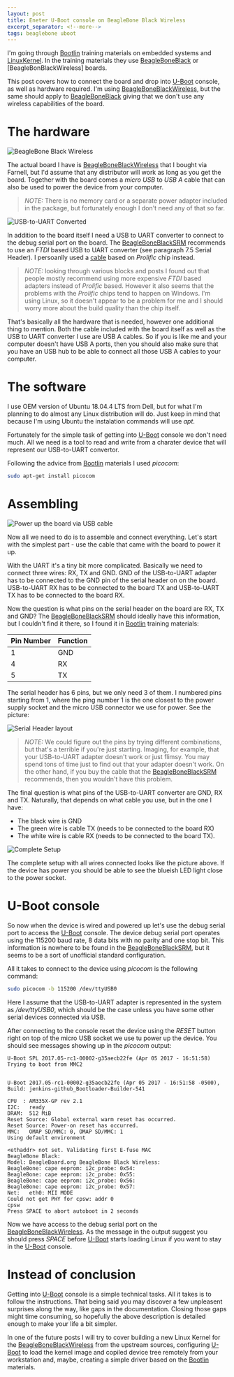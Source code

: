 ```yaml
---
layout: post
title: Eneter U-Boot console on BeagleBone Black Wireless
excerpt_separator: <!--more-->
tags: beaglebone uboot
---
```

[Bootlin]: https://bootlin.com/ "Bootlin"
[LinuxKernel]: https://www.kernel.org/ "Linux Kernel"
[BeagleBoneBlack]: https://beagleboard.org/black "BeagleBone Black"
[BeagleBoneBlackWireless]: https://beagleboard.org/black-wireless "BeagleBone Black Wireless"
[U-Boot]: https://github.com/u-boot/u-boot "U-Boot"
[BeagleBoneBlackSRM]: https://github.com/beagleboard/beaglebone-black/wiki/System-Reference-Manual "BeagleBone Black System Reference Manual"

I'm going through [Bootlin] training materials on embedded systems and
[LinuxKernel]. In the training materials they use [BeagleBoneBlack] or
[BeagleBonBlackWireless] boards.

This post covers how to connect the board and drop into [U-Boot] console, as
well as hardware required. I'm using [BeagleBoneBlackWireless], but the same
should apply to [BeagleBoneBlack] giving that we don't use any wireless
capabilities of the board.

<!--more-->

# The hardware

![BeagleBone Black Wireless](/assets/bbbw.jpg)

The actual board I have is [BeagleBoneBlackWireless] that I bought via Farnell,
but I'd assume that any distributor will work as long as you get the board.
Together with the board comes a *micro USB* to *USB A* cable that can also be
used to power the device from your computer.

> *NOTE:* There is no memory card or a separate power adapter included in the
  package, but fortunately enough I don't need any of that so far.

![USB-to-UART Converted](/assets/usb-ttl.jpg)

In addition to the board itself I need a USB to UART converter to connect to the
debug serial port on the board. The [BeagleBoneBlackSRM] recommends to use an
*FTDI* based USB to UART converter (see paragraph 7.5 Serial Header). I
persoanlly used a
[cable](https://www.amazon.co.uk/gp/product/B01N4X3BJB/ref=ppx_yo_dt_b_asin_title_o01_s00)
based on *Prolific* chip instead.

> *NOTE:* looking through various blocks and posts I found out that people
  mostly recommend using more expensive *FTDI* based adapters instead of
  *Prolific* based. However it also seems that the problems with the *Prolific*
  chips tend to happen on Windows. I'm using Linux, so it doesn't appear to be
  a problem for me and I should worry more about the build quality than the
  chip itself.

That's basically all the hardware that is needed, however one additional thing
to mention. Both the cable included with the board itself as well as the USB to
UART converter I use are USB A cables. So if you is like me and your computer
doesn't have USB A ports, then you should also make sure that you have an USB
hub to be able to connect all those USB A cables to your computer.

# The software

I use OEM version of Ubuntu 18.04.4 LTS from Dell, but for what I'm planning to
do almost any Linux distribution will do. Just keep in mind that because I'm
using Ubuntu the instalation commands will use *apt*.

Fortunately for the simple task of getting into [U-Boot] console we don't need
much. All we need is a tool to read and write from a charater device that will
represent our USB-to-UART convertor.

Following the advice from [Bootlin] materials I used *picocom*:

```sh
sudo apt-get install picocom
```

# Assembling

![Power up the board via USB cable](/assets/usb-power.png)

Now all we need to do is to assemble and connect everything. Let's start with
the simplest part - use the cable that came with the board to power it up.

With the UART it's a tiny bit more complicated. Basically we need to connect
three wires: RX, TX and GND. GND of the USB-to-UART adapter has to be connected
to the GND pin of the serial header on on the board. USB-to-UART RX has to be
connected to the board TX and USB-to-UART TX has to be connected to the board
RX.

Now the question is what pins on the serial header on the board are RX, TX and
GND? The [BeagleBoneBlackSRM] should ideally have this information, but I
couldn't find it there, so I found it in [Bootlin] training materials:

| Pin Number | Function |
|------------|----------|
| 1          | GND      |
| 4          | RX       |
| 5          | TX       |

The serial header has 6 pins, but we only need 3 of them. I numbered pins
starting from 1, where the ping number 1 is the one closest to the power supply
socket and the micro USB connector we use for power. See the picture:

![Serial Header layout](/assets/serial-header.png)

> *NOTE:* We could figure out the pins by trying different combinations, but
  that's a terrible if you're just starting. Imaging, for example, that your
  USB-to-UART adapter doesn't work or just flimsy. You may spend tons of time
  just to find out that your adapter doesn't work. On the other hand, if you buy
  the cable that the [BeagleBoneBlackSRM] recommends, then you wouldn't have
  this problem.

The final question is what pins of the USB-to-UART converter are GND, RX and TX.
Naturally, that depends on what cable you use, but in the one I have:

 * The black wire is GND
 * The green wire is cable TX (needs to be connected to the board RX)
 * The white wire is cable RX (needs to be connected to the board TX).

![Complete Setup](/assets/complete-setup.jpg)

The complete setup with all wires connected looks like the picture above. If the
device has power you should be able to see the blueish LED light close to the
power socket.

# U-Boot console

So now when the device is wired and powered up let's use the debug serial port
to access the [U-Boot] console. The device debug serial port operates using the
115200 baud rate, 8 data bits with no parity and one stop bit. This information
is nowhere to be found in the [BeagleBoneBlackSRM], but it seems to be a sort
of unofficial standard configuration.

All it takes to connect to the device using *picocom* is the following command:

```sh
sudo picocom -b 115200 /dev/ttyUSB0
```

Here I assume that the USB-to-UART adapter is represented in the system as
*/dev/ttyUSB0*, which should be the case unless you have some other serial
devices connected via USB.

After connecting to the console reset the device using the *RESET* button right
on top of the micro USB socket we use tu power up the device. You should see
messages showing up in the *picocom* output:

```
U-Boot SPL 2017.05-rc1-00002-g35aecb22fe (Apr 05 2017 - 16:51:58)
Trying to boot from MMC2


U-Boot 2017.05-rc1-00002-g35aecb22fe (Apr 05 2017 - 16:51:58 -0500), Build: jenkins-github_Bootloader-Builder-541

CPU  : AM335X-GP rev 2.1
I2C:   ready
DRAM:  512 MiB
Reset Source: Global external warm reset has occurred.
Reset Source: Power-on reset has occurred.
MMC:   OMAP SD/MMC: 0, OMAP SD/MMC: 1
Using default environment

<ethaddr> not set. Validating first E-fuse MAC
BeagleBone Black:
Model: BeagleBoard.org BeagleBone Black Wireless:
BeagleBone: cape eeprom: i2c_probe: 0x54:
BeagleBone: cape eeprom: i2c_probe: 0x55:
BeagleBone: cape eeprom: i2c_probe: 0x56:
BeagleBone: cape eeprom: i2c_probe: 0x57:
Net:   eth0: MII MODE
Could not get PHY for cpsw: addr 0
cpsw
Press SPACE to abort autoboot in 2 seconds
```

Now we have access to the debug serial port on the [BeagleBoneBlackWireless]. As
the message in the output suggest you should press *SPACE* before [U-Boot]
starts loading Linux if you want to stay in the [U-Boot] console.

# Instead of conclusion

Getting into [U-Boot] console is a simple technical tasks. All it takes is to
follow the instructions. That being said you may discover a few unpleasent
surprises along the way, like gaps in the documentation. Closing those gaps
might time consuming, so hopefully the above description is detailed enough to
make your life a bit simpler.

In one of the future posts I will try to cover building a new Linux Kernel
for the [BeagleBoneBlackWireless] from the upstream sources, configuring
[U-Boot] to load the kernel image and copiled device tree remotely from your
workstation and, maybe, creating a simple driver based on the [Bootlin]
materials.
